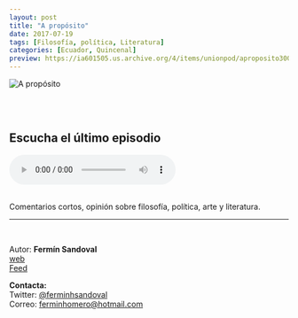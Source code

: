 ```yaml
---
layout: post
title: "A propósito"
date: 2017-07-19
tags: [Filosofía, política, Literatura]
categories: [Ecuador, Quincenal]
preview: https://ia601505.us.archive.org/4/items/unionpod/aproposito300.jpg
---
```


![A propósito](https://ia601505.us.archive.org/4/items/unionpod/aproposito500.jpg)

<br/>
<br/>

## Escucha el último episodio

<!--reproductor-feed=http://www.spreaker.com/show/2598481/episodes/feed-->
<!--reproductor-start-->
<audio id="audio" preload="auto" controls="" src="http://api.spreaker.com/download/episode/12727150/revolucionarios_y_la_distincion_entre_cultura_y_civilizacion.mp3"></audio>
<!--reproductor-end-->

<br/>
Comentarios cortos, opinión sobre filosofía, política, arte y literatura.

_ _ _

<br>  

Autor: **Fermín Sandoval**  
[web](https://socialtegia.com)  
[Feed](http://www.spreaker.com/show/2598481/episodes/feed)  



**Contacta:**  
Twitter: [@ferminhsandoval](https://twitter.com/ferminhsandoval)  
Correo: [ferminhomero@hotmail.com](mailto:ferminhomero@hotmail.com)  

